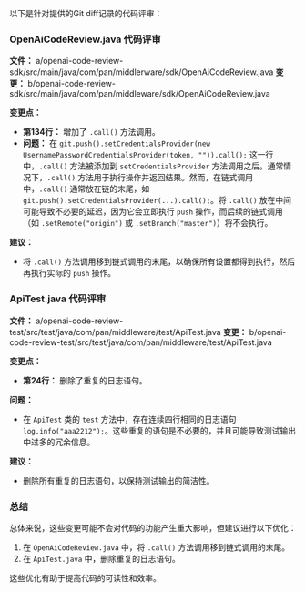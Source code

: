 以下是针对提供的Git diff记录的代码评审：

### OpenAiCodeReview.java 代码评审

**文件：** a/openai-code-review-sdk/src/main/java/com/pan/middlerware/sdk/OpenAiCodeReview.java
**变更：** b/openai-code-review-sdk/src/main/java/com/pan/middleware/sdk/OpenAiCodeReview.java

**变更点：**

- **第134行：** 增加了 `.call()` 方法调用。
- **问题：** 在 `git.push().setCredentialsProvider(new UsernamePasswordCredentialsProvider(token, "")).call();` 这一行中，`.call()` 方法被添加到 `setCredentialsProvider` 方法调用之后。通常情况下，`.call()` 方法用于执行操作并返回结果。然而，在链式调用中，`.call()` 通常放在链的末尾，如 `git.push().setCredentialsProvider(...).call();`。将 `.call()` 放在中间可能导致不必要的延迟，因为它会立即执行 `push` 操作，而后续的链式调用（如 `.setRemote("origin")` 或 `.setBranch("master")`）将不会执行。

**建议：**

- 将 `.call()` 方法调用移到链式调用的末尾，以确保所有设置都得到执行，然后再执行实际的 `push` 操作。

### ApiTest.java 代码评审

**文件：** a/openai-code-review-test/src/test/java/com/pan/middleware/test/ApiTest.java
**变更：** b/openai-code-review-test/src/test/java/com/pan/middleware/test/ApiTest.java

**变更点：**

- **第24行：** 删除了重复的日志语句。

**问题：**

- 在 `ApiTest` 类的 `test` 方法中，存在连续四行相同的日志语句 `log.info("aaa2212");`。这些重复的语句是不必要的，并且可能导致测试输出中过多的冗余信息。

**建议：**

- 删除所有重复的日志语句，以保持测试输出的简洁性。

### 总结

总体来说，这些变更可能不会对代码的功能产生重大影响，但建议进行以下优化：

1. 在 `OpenAiCodeReview.java` 中，将 `.call()` 方法调用移到链式调用的末尾。
2. 在 `ApiTest.java` 中，删除重复的日志语句。

这些优化有助于提高代码的可读性和效率。